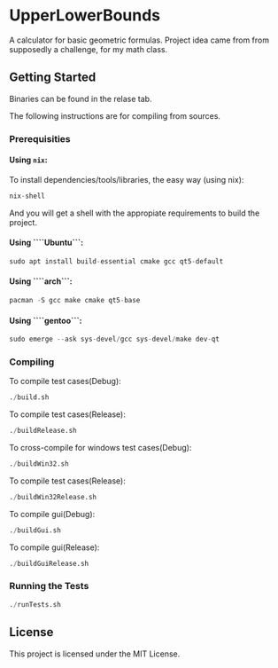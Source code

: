 # UpperLowerBounds

A calculator for basic geometric formulas. Project idea came from from supposedly a challenge, for my math class.

## Getting Started

Binaries can be found in the relase tab.

The following instructions are for compiling from sources.

### Prerequisities

#### Using ```nix```:

To install dependencies/tools/libraries, the easy way (using nix):

```s
nix-shell
```

And you will get a shell with the appropiate requirements to build the project.

#### Using ````Ubuntu```:

```s
sudo apt install build-essential cmake gcc qt5-default
```
#### Using ````arch```:

```s
pacman -S gcc make cmake qt5-base
```

#### Using ````gentoo```:

```s
sudo emerge --ask sys-devel/gcc sys-devel/make dev-qt
```

### Compiling

To compile test cases(Debug):

```s
./build.sh
```

To compile test cases(Release):

```s
./buildRelease.sh
```

To cross-compile for windows test cases(Debug):

```s
./buildWin32.sh
```

To compile test cases(Release):

```s
./buildWin32Release.sh
```

To compile gui(Debug):

```s
./buildGui.sh
```

To compile gui(Release):

```s
./buildGuiRelease.sh
```

### Running the Tests

```s
./runTests.sh
```

## License

This project is licensed under the MIT License.

